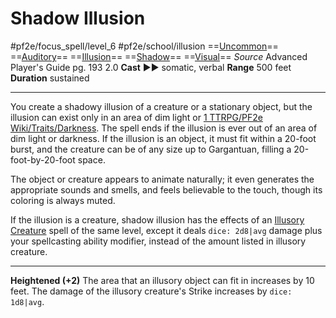# Shadow Illusion
#pf2e/focus_spell/level_6 #pf2e/school/illusion 
==[Uncommon](../../../../../TTRPGShare-Pathfinder-2E-Vault/rules/traits/uncommon.md)== ==[Auditory](../../../../../TTRPGShare-Pathfinder-2E-Vault/rules/traits/auditory.md)== ==[Illusion](../../../../../TTRPGShare-Pathfinder-2E-Vault/rules/traits/illusion.md)== ==[Shadow](../../../../../TTRPGShare-Pathfinder-2E-Vault/rules/traits/shadow.md)== ==[Visual](../../../../../TTRPGShare-Pathfinder-2E-Vault/rules/traits/visual.md)==
*Source* Advanced Player's Guide pg. 193 2.0
**Cast** ►► somatic, verbal
**Range** 500 feet
**Duration** sustained

---
You create a shadowy illusion of a creature or a stationary object, but the illusion can exist only in an area of dim light or [1 TTRPG/PF2e Wiki/Traits/Darkness](1%20TTRPG/PF2e%20Wiki/Traits/Darkness). The spell ends if the illusion is ever out of an area of dim light or darkness. If the illusion is an object, it must fit within a 20-foot burst, and the creature can be of any size up to Gargantuan, filling a 20-foot-by-20-foot space.

The object or creature appears to animate naturally; it even generates the appropriate sounds and smells, and feels believable to the touch, though its coloring is always muted.

If the illusion is a creature, shadow illusion has the effects of an [Illusory Creature](../../Arcane_Tradition/Level%202/Illusory%20Creature.md) spell of the same level, except it deals `dice: 2d8|avg` damage plus your spellcasting ability modifier, instead of the amount listed in illusory creature.

<hr>

**Heightened (+2)** The area that an illusory object can fit in increases by 10 feet. The damage of the illusory creature's Strike increases by `dice: 1d8|avg`.